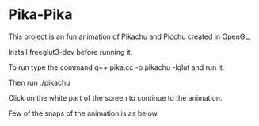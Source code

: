# Pika-Pika
This project is an fun animation of Pikachu and Picchu created in OpenGL.

Install freeglut3-dev before running it.

To run type the command g++ pika.cc -o pikachu -lglut and run it.

Then run ./pikachu

Click on the white part of the screen to continue to the animation.

Few of the snaps of the animation is as below.


